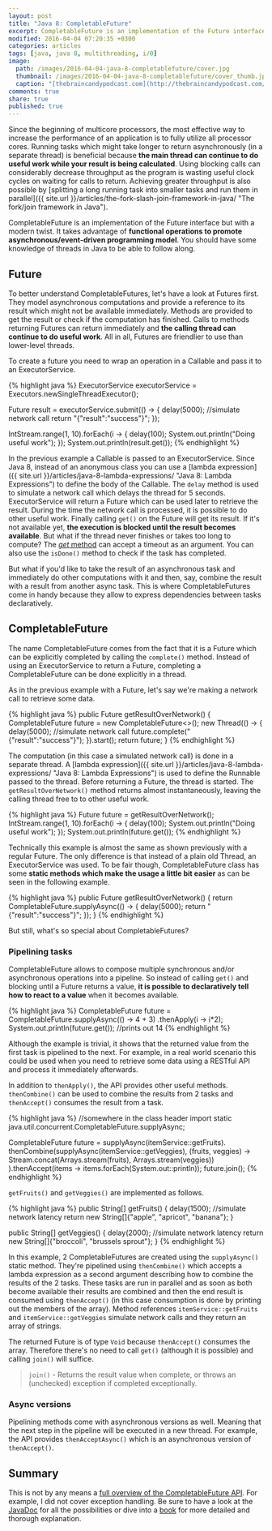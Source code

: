 ```yaml
---
layout: post
title: "Java 8: CompletableFuture"
excerpt: CompletableFuture is an implementation of the Future interface but with a modern twist. It takes advantage of functional operations to promote asynchronous/event-driven programming model.
modified: 2016-04-04 07:20:35 +0300
categories: articles
tags: [java, java 8, multithreading, i/0]
image:
  path: /images/2016-04-04-java-8-completablefuture/cover.jpg
  thumbnail: /images/2016-04-04-java-8-completablefuture/cover_thumb.jpg
  caption: "[thebraincandypodcast.com](http://thebraincandypodcast.com/episode-3-the-future/)"
comments: true
share: true
published: true
---
```


Since the beginning of multicore processors, the most effective way to increase the performance of an application is to fully utilize all processor cores. Running tasks which might take longer to return asynchronously (in a separate thread) is beneficial because **the main thread can continue to do useful work while your result is being calculated**. Using blocking calls can considerably decrease throughput as the program is wasting useful clock cycles on waiting for calls to return. Achieving greater throughput is also possible by [splitting a long running task into smaller tasks and run them in parallel]({{ site.url }}/articles/the-fork-slash-join-framework-in-java/ "The fork/join framework in Java").

CompletableFuture is an implementation of the Future interface but with a modern twist. It takes advantage of **functional operations to promote asynchronous/event-driven programming model**. You should have some knowledge of threads in Java to be able to follow along.

## Future

To better understand CompletableFutures, let's have a look at Futures first. They model asynchronous computations and provide a reference to its result which might not be available immediately. Methods are provided to get the result or check if the computation has finished. Calls to methods returning Futures can return immediately and **the calling thread can continue to do useful work**. All in all, Futures are friendlier to use than lower-level threads.

To create a future you need to wrap an operation in a Callable and pass it to an ExecutorService.

{% highlight java %}
ExecutorService executorService = Executors.newSingleThreadExecutor();

Future<String> result = executorService.submit(() -> {
    delay(5000); //simulate network call
    return "{\"result\":\"success\"}";
});

IntStream.range(1, 10).forEach(i -> {
    delay(100);
    System.out.println("Doing useful work");
});
System.out.println(result.get());
{% endhighlight %}

In the previous example a Callable is passed to an ExecutorService. Since Java 8, instead of an anonymous class you can use a [lambda expression]({{ site.url }}/articles/java-8-lambda-expressions/ "Java 8: Lambda Expressions") to define the body of the Callable. The `delay` method is used to simulate a network call which delays the thread for 5 seconds. ExecutorService will return a Future which can be used later to retrieve the result. During the time the network call is processed, it is possible to do other useful work. Finally calling `get()` on the Future will get its result. If it's not available yet, **the execution is blocked until the result becomes available**. But what if the thread never finishes or takes too long to compute? The [*get* method](https://docs.oracle.com/javase/7/docs/api/java/util/concurrent/Future.html "Future JavaDoc") can accept a timeout as an argument. You can also use the `isDone()` method to check if the task has completed.

But what if you'd like to take the result of an asynchronous task and immediately do other computations with it and then, say, combine the result with a result from another async task. This is where CompletableFutures come in handy because they allow to express dependencies between tasks declaratively.

## CompletableFuture

The name CompletableFuture comes from the fact that it is a Future which can be explicitly completed by calling the `complete()` method. Instead of using an ExecutorService to return a Future, completing a CompletableFuture can be done explicitly in a thread.

As in the previous example with a Future, let's say we're making a network call to retrieve some data.

{% highlight java %}
public Future<String> getResultOverNetwork() {
    CompletableFuture<String> future = new CompletableFuture<>();
    new Thread(() -> {
        delay(5000); //simulate network call
        future.complete("{\"result\":\"success\"}");
    }).start();
    return future;
}
{% endhighlight %}

The computation (in this case a simulated network call) is done in a separate thread. A [lambda expression]({{ site.url }}/articles/java-8-lambda-expressions/ "Java 8: Lambda Expressions") is used to define the Runnable passed to the thread. Before returning a Future, the thread is started. The `getResultOverNetwork()` method returns almost instantaneously, leaving the calling thread free to to other useful work.

{% highlight java %}
Future<String> future = getResultOverNetwork();
IntStream.range(1, 10).forEach(i -> {
    delay(100);
    System.out.println("Doing useful work");
});
System.out.println(future.get());
{% endhighlight %}

Technically this example is almost the same as shown previously with a regular Future. The only difference is that instead of a plain old Thread, an ExecutorService was used. To be fair though, CompletableFuture class has some **static methods which make the usage a little bit easier** as can be seen in the following example.

{% highlight java %}
public Future<String> getResultOverNetwork() {
    return CompletableFuture.supplyAsync(() -> {
        delay(5000);
        return "{\"result\":\"success\"}";
    });
}
{% endhighlight %}

But still, what's so special about CompletableFutures?

### Pipelining tasks

CompletableFuture allows to compose multiple synchronous and/or asynchronous operations into a pipeline. So instead of calling `get()` and blocking until a Future returns a value, **it is possible to declaratively tell how to react to a value** when it becomes available.

{% highlight java %}
CompletableFuture<Integer> future = CompletableFuture.supplyAsync(() -> 4 + 3)
                .thenApply(i -> i*2);
System.out.println(future.get());
//prints out 14
{% endhighlight %}

Although the example is trivial, it shows that the returned value from the first task is pipelined to the next. For example, in a real world scenario this could be used when you need to retrieve some data using a RESTful API and process it immediately afterwards.

In addition to `thenApply()`, the API provides other useful methods. `thenCombine()` can be used to combine the results from 2 tasks and `thenAccept()` consumes the result from a task.

{% highlight java %}
//somewhere in the class header
import static java.util.concurrent.CompletableFuture.supplyAsync;

CompletableFuture<Void> future = supplyAsync(itemService::getFruits).
        thenCombine(supplyAsync(itemService::getVeggies),
        (fruits, veggies) -> Stream.concat(Arrays.stream(fruits), Arrays.stream(veggies))
).thenAccept(items -> items.forEach(System.out::println));
future.join();
{% endhighlight %}

`getFruits()` and `getVeggies()` are implemented as follows.

{% highlight java %}
public String[] getFruits() {
    delay(1500); //simulate network latency
    return new String[]{"apple", "apricot", "banana"};
}

public String[] getVeggies() {
    delay(2000); //simulate network latency
    return new String[]{"broccoli", "brussels sprout"};
}
{% endhighlight %}

In this example, 2 CompletableFutures are created using the `supplyAsync()` static method. They're pipelined using `thenCombine()` which accepts a lambda expression as a second argument describing how to combine the results of the 2 tasks. These tasks are run in parallel and as soon as both become available their results are combined and then the end result is consumed using `thenAccept()` (in this case consumption is done by printing out the members of the array). Method references `itemService::getFruits` and `itemService::getVeggies` simulate network calls and they return an array of strings.

The returned Future is of type `Void` because `thenAccept()` consumes the array. Therefore there's no need to call `get()` (although it is possible) and calling `join()` will suffice.

> `join()` - Returns the result value when complete, or throws an (unchecked) exception if completed exceptionally.

### Async versions

Pipelining methods come with asynchronous versions as well. Meaning that the next step in the pipeline will be executed in a new thread. For example, the API provides `thenAcceptAsync()` which is an asynchronous version of `thenAccept()`.

## Summary

This is not by any means a [full overview of the CompletableFuture API](http://www.nurkiewicz.com/2013/05/java-8-definitive-guide-to.html "thorough overview of the CompletableFuture API"). For example, I did not cover exception handling. Be sure to have a look at the [JavaDoc](https://docs.oracle.com/javase/8/docs/api/java/util/concurrent/CompletableFuture.html "CompletableFuture JavaDoc") for all the possibilities or dive into a [book](https://www.manning.com/books/java-8-in-action "Java 8 in Action") for more detailed and thorough explanation.
